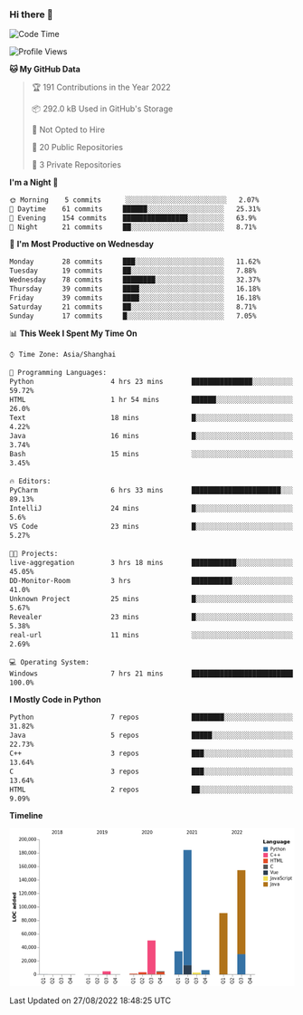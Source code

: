 ### Hi there 👋

<!--START_SECTION:waka-->
![Code Time](http://img.shields.io/badge/Code%20Time-537%20hrs%2026%20mins-blue)

![Profile Views](http://img.shields.io/badge/Profile%20Views-0-blue)

**🐱 My GitHub Data** 

> 🏆 191 Contributions in the Year 2022
 > 
> 📦 292.0 kB Used in GitHub's Storage 
 > 
> 🚫 Not Opted to Hire
 > 
> 📜 20 Public Repositories 
 > 
> 🔑 3 Private Repositories  
 > 
**I'm a Night 🦉** 

```text
🌞 Morning    5 commits      ░░░░░░░░░░░░░░░░░░░░░░░░░   2.07% 
🌆 Daytime    61 commits     ██████░░░░░░░░░░░░░░░░░░░   25.31% 
🌃 Evening    154 commits    ████████████████░░░░░░░░░   63.9% 
🌙 Night      21 commits     ██░░░░░░░░░░░░░░░░░░░░░░░   8.71%

```
📅 **I'm Most Productive on Wednesday** 

```text
Monday       28 commits     ███░░░░░░░░░░░░░░░░░░░░░░   11.62% 
Tuesday      19 commits     ██░░░░░░░░░░░░░░░░░░░░░░░   7.88% 
Wednesday    78 commits     ████████░░░░░░░░░░░░░░░░░   32.37% 
Thursday     39 commits     ████░░░░░░░░░░░░░░░░░░░░░   16.18% 
Friday       39 commits     ████░░░░░░░░░░░░░░░░░░░░░   16.18% 
Saturday     21 commits     ██░░░░░░░░░░░░░░░░░░░░░░░   8.71% 
Sunday       17 commits     █░░░░░░░░░░░░░░░░░░░░░░░░   7.05%

```


📊 **This Week I Spent My Time On** 

```text
⌚︎ Time Zone: Asia/Shanghai

💬 Programming Languages: 
Python                   4 hrs 23 mins       ███████████████░░░░░░░░░░   59.72% 
HTML                     1 hr 54 mins        ██████░░░░░░░░░░░░░░░░░░░   26.0% 
Text                     18 mins             █░░░░░░░░░░░░░░░░░░░░░░░░   4.22% 
Java                     16 mins             █░░░░░░░░░░░░░░░░░░░░░░░░   3.74% 
Bash                     15 mins             ░░░░░░░░░░░░░░░░░░░░░░░░░   3.45%

🔥 Editors: 
PyCharm                  6 hrs 33 mins       ██████████████████████░░░   89.13% 
IntelliJ                 24 mins             █░░░░░░░░░░░░░░░░░░░░░░░░   5.6% 
VS Code                  23 mins             █░░░░░░░░░░░░░░░░░░░░░░░░   5.27%

🐱‍💻 Projects: 
live-aggregation         3 hrs 18 mins       ███████████░░░░░░░░░░░░░░   45.05% 
DD-Monitor-Room          3 hrs               ██████████░░░░░░░░░░░░░░░   41.0% 
Unknown Project          25 mins             █░░░░░░░░░░░░░░░░░░░░░░░░   5.67% 
Revealer                 23 mins             █░░░░░░░░░░░░░░░░░░░░░░░░   5.38% 
real-url                 11 mins             ░░░░░░░░░░░░░░░░░░░░░░░░░   2.69%

💻 Operating System: 
Windows                  7 hrs 21 mins       █████████████████████████   100.0%

```

**I Mostly Code in Python** 

```text
Python                   7 repos             ████████░░░░░░░░░░░░░░░░░   31.82% 
Java                     5 repos             █████░░░░░░░░░░░░░░░░░░░░   22.73% 
C++                      3 repos             ███░░░░░░░░░░░░░░░░░░░░░░   13.64% 
C                        3 repos             ███░░░░░░░░░░░░░░░░░░░░░░   13.64% 
HTML                     2 repos             ██░░░░░░░░░░░░░░░░░░░░░░░   9.09%

```


**Timeline**

![Chart not found](https://raw.githubusercontent.com/SuperMaxine/SuperMaxine/main/charts/bar_graph.png) 


 Last Updated on 27/08/2022 18:48:25 UTC
<!--END_SECTION:waka-->

<!--
**SuperMaxine/SuperMaxine** is a ✨ _special_ ✨ repository because its `README.md` (this file) appears on your GitHub profile.

Here are some ideas to get you started:

- 🔭 I’m currently working on ...
- 🌱 I’m currently learning ...
- 👯 I’m looking to collaborate on ...
- 🤔 I’m looking for help with ...
- 💬 Ask me about ...
- 📫 How to reach me: ...
- 😄 Pronouns: ...
- ⚡ Fun fact: ...
-->

